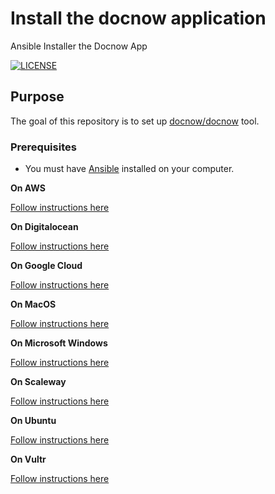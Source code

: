 # Install the docnow application
Ansible Installer the Docnow App

[![LICENSE](https://img.shields.io/badge/license-MIT-blue.svg?style=flat-square)](./LICENSE)

## Purpose

The goal of this repository is to set up
[docnow/docnow](https://github.com/docnow/docnow) tool.

### Prerequisites

* You must have [Ansible](https://ansible.com/) installed on your computer. 

**On AWS**

[Follow instructions here](awsREADME.md)

**On Digitalocean**

[Follow instructions here](doREADME.md)

**On Google Cloud**

[Follow instructions here](gcpREADME.md)

**On MacOS**

[Follow instructions here](macOSREADME.md)

**On Microsoft Windows**

[Follow instructions here](macOSREADME.md)

**On Scaleway**

[Follow instructions here](scalewayREADME.md)

**On Ubuntu**

[Follow instructions here](ubuntuREADME.md)

**On Vultr**

[Follow instructions here](vultrREADME.md)